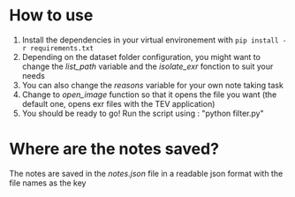 # How to use
1. Install the dependencies in your virtual environement with ```pip install -r requirements.txt```
2. Depending on the dataset folder configuration, you might want to change the *list_path* variable and the *isolate_exr* fonction to suit your needs
3. You can also change the *reasons* variable for your own note taking task
4. Change to *open_image* function so that it opens the file you want (the default one, opens exr files with the TEV application)
5. You should be ready to go! Run the script using : "python filter.py"

# Where are the notes saved?
The notes are saved in the *notes.json* file in a readable json format with the file names as the key
